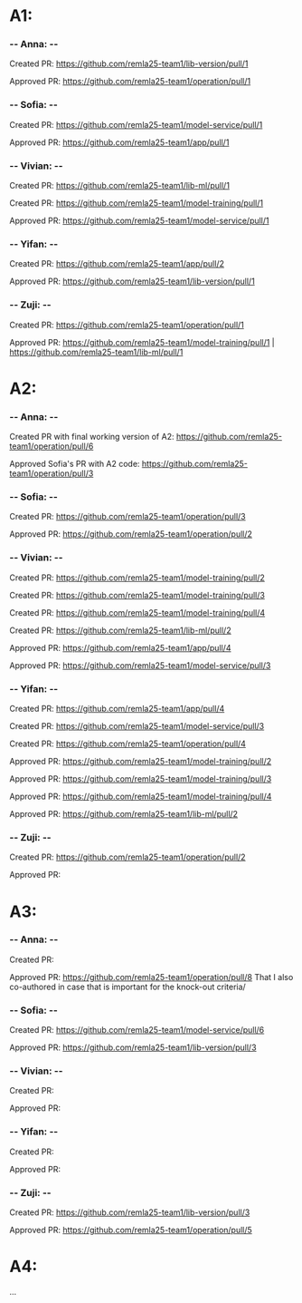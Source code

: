 # A1:

### -- Anna: --
Created PR: https://github.com/remla25-team1/lib-version/pull/1

Approved PR: https://github.com/remla25-team1/operation/pull/1

### -- Sofia: --
Created PR: https://github.com/remla25-team1/model-service/pull/1

Approved PR: https://github.com/remla25-team1/app/pull/1

### -- Vivian: --
Created PR: https://github.com/remla25-team1/lib-ml/pull/1

Created PR: https://github.com/remla25-team1/model-training/pull/1

Approved PR: https://github.com/remla25-team1/model-service/pull/1

### -- Yifan: --
Created PR: https://github.com/remla25-team1/app/pull/2

Approved PR: https://github.com/remla25-team1/lib-version/pull/1

### -- Zuji: --
Created PR: https://github.com/remla25-team1/operation/pull/1

Approved PR: https://github.com/remla25-team1/model-training/pull/1 | https://github.com/remla25-team1/lib-ml/pull/1

# A2:

### -- Anna: --
Created PR with final working version of A2: https://github.com/remla25-team1/operation/pull/6

Approved Sofia's PR with A2 code: https://github.com/remla25-team1/operation/pull/3

### -- Sofia: --
Created PR: https://github.com/remla25-team1/operation/pull/3

Approved PR: https://github.com/remla25-team1/operation/pull/2

### -- Vivian: --
Created PR: https://github.com/remla25-team1/model-training/pull/2

Created PR: https://github.com/remla25-team1/model-training/pull/3

Created PR: https://github.com/remla25-team1/model-training/pull/4

Created PR: https://github.com/remla25-team1/lib-ml/pull/2

Approved PR: https://github.com/remla25-team1/app/pull/4 

Approved PR: https://github.com/remla25-team1/model-service/pull/3

### -- Yifan: --
Created PR: https://github.com/remla25-team1/app/pull/4

Created PR: https://github.com/remla25-team1/model-service/pull/3

Created PR: https://github.com/remla25-team1/operation/pull/4

Approved PR: https://github.com/remla25-team1/model-training/pull/2

Approved PR: https://github.com/remla25-team1/model-training/pull/3

Approved PR: https://github.com/remla25-team1/model-training/pull/4

Approved PR: https://github.com/remla25-team1/lib-ml/pull/2

### -- Zuji: --
Created PR: https://github.com/remla25-team1/operation/pull/2

Approved PR: 

# A3:

### -- Anna: --
Created PR: 

Approved PR: https://github.com/remla25-team1/operation/pull/8
That I also co-authored in case that is important for the knock-out criteria/

### -- Sofia: --
Created PR: https://github.com/remla25-team1/model-service/pull/6

Approved PR: https://github.com/remla25-team1/lib-version/pull/3

### -- Vivian: --
Created PR: 

Approved PR: 

### -- Yifan: --
Created PR: 

Approved PR:

### -- Zuji: --
Created PR: https://github.com/remla25-team1/lib-version/pull/3

Approved PR: https://github.com/remla25-team1/operation/pull/5

# A4:
...
